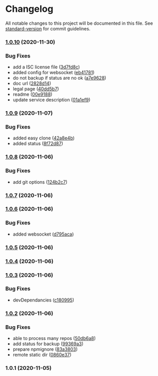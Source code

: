 # Changelog

All notable changes to this project will be documented in this file. See [standard-version](https://github.com/conventional-changelog/standard-version) for commit guidelines.

### [1.0.10](https://github.com/jlguenego/jlg-backup/compare/v1.0.9...v1.0.10) (2020-11-30)


### Bug Fixes

* add a ISC license file ([3d7fd8c](https://github.com/jlguenego/jlg-backup/commit/3d7fd8c7f01cda319cda41b063e8779a88133eb3))
* added config for websocket ([eb41781](https://github.com/jlguenego/jlg-backup/commit/eb41781d84b81f9df4385a4dcb9dad5151d6dbe9))
* do not backup if status are no ok ([a7e9628](https://github.com/jlguenego/jlg-backup/commit/a7e962893890d195c269f3489751443773eea5ea))
* doc url ([2828d14](https://github.com/jlguenego/jlg-backup/commit/2828d148373c8d6930e08ad92e73debe2f8a9083))
* legal page ([40dd5b7](https://github.com/jlguenego/jlg-backup/commit/40dd5b77228a59feced731b844276eaec62b9733))
* readme ([00e9188](https://github.com/jlguenego/jlg-backup/commit/00e91889737ed95f658de57f3f945eadec974a33))
* update service description ([01a1ef9](https://github.com/jlguenego/jlg-backup/commit/01a1ef9f6e191521a7c50624a52c35f566a6a9fa))

### [1.0.9](https://github.com/jlguenego/jlg-backup/compare/v1.0.8...v1.0.9) (2020-11-07)


### Bug Fixes

* added easy clone ([42a8e4b](https://github.com/jlguenego/jlg-backup/commit/42a8e4b83cba4fbcdb9def8b7c3818378f3b20f4))
* added status ([8f72d87](https://github.com/jlguenego/jlg-backup/commit/8f72d87a912c95df8a1399a71607bdde5a4a37cf))

### [1.0.8](https://github.com/jlguenego/jlg-backup/compare/v1.0.7...v1.0.8) (2020-11-06)


### Bug Fixes

* add git options ([124b2c7](https://github.com/jlguenego/jlg-backup/commit/124b2c7254db3c5964e9af2e7b80c67953c66bcb))

### [1.0.7](https://github.com/jlguenego/jlg-backup/compare/v1.0.6...v1.0.7) (2020-11-06)

### [1.0.6](https://github.com/jlguenego/jlg-backup/compare/v1.0.5...v1.0.6) (2020-11-06)


### Bug Fixes

* added websocket ([d795aca](https://github.com/jlguenego/jlg-backup/commit/d795acad6ad630cf7fae7378787704ce22d8d718))

### [1.0.5](https://github.com/jlguenego/jlg-backup/compare/v1.0.4...v1.0.5) (2020-11-06)

### [1.0.4](https://github.com/jlguenego/jlg-backup/compare/v1.0.3...v1.0.4) (2020-11-06)

### [1.0.3](https://github.com/jlguenego/jlg-backup/compare/v1.0.2...v1.0.3) (2020-11-06)


### Bug Fixes

* devDependancies ([c180995](https://github.com/jlguenego/jlg-backup/commit/c18099564d52316e7ae9412c6ea9b7fe7ce915e5))

### [1.0.2](https://github.com/jlguenego/jlg-backup/compare/v1.0.1...v1.0.2) (2020-11-06)


### Bug Fixes

* able to process many repos ([50db6a8](https://github.com/jlguenego/jlg-backup/commit/50db6a8ede42da5e777a1f4e5e328d3bf1417bff))
* add status for backup ([99369a3](https://github.com/jlguenego/jlg-backup/commit/99369a30d6f059ee70ee50d7910d62162aae1f5c))
* prepare npmignore ([83a3803](https://github.com/jlguenego/jlg-backup/commit/83a3803d7992f7ea71a0b4678d27ba988d0438e8))
* remote static dir ([0860e37](https://github.com/jlguenego/jlg-backup/commit/0860e37c8fbc8633ba48065b4c49fc49faed5520))

### 1.0.1 (2020-11-05)
